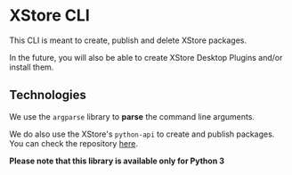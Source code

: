 # XStore CLI

This CLI is meant to create, publish and delete XStore packages.

In the future, you will also be able to create XStore Desktop Plugins and/or install them.

## Technologies

We use the `argparse` library to **parse** the command line arguments.

We do also use the XStore's `python-api` to create and publish packages. You can check the repository [here](https://github.com/X-Store-App/python-api).

**Please note that this library is available only for Python 3**
